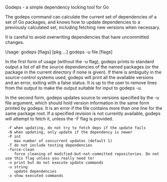 Godeps - a simple dependency locking tool for Go

The godeps command can calculate the current set of dependencies of a set of Go packages, and knows how to update dependencies to a previously calculated set, including fetching new versions when necessary.

It is careful to avoid overwriting dependencies that have uncommitted changes.

Usage:
	godeps [flags] [pkg ...]
	godeps -u file [flags]

In the first form of usage (without the -u flag), godeps prints to
standard output a list of all the source dependencies of the named
packages (or the package in the current directory if none is given).
If there is ambiguity in the source-control systems used, godeps will
print all the available versions and an error, exiting with a false
status. It is up to the user to remove lines from the output to make
the output suitable for input to godeps -u.

In the second form, godeps updates source to versions specified by
the -u file argument, which should hold version information in the
same form printed by godeps. It is an error if the file contains more
than one line for the same package root. If a specified revision is not
currently available, godeps will attempt to fetch it, unless the -F flag
is provided.

     -F	when updating, do not try to fetch deps if the update fails
     -N	when updating, only update if the dependency is newer
     -P int
       	max number of concurrent updates (default 1)
     -T	do not include testing dependencies
     -force-clean
       	force cleaning of modified-but-not-committed repositories. Do not use this flag unless you really need to!
     -n	print but do not execute update commands
     -u string
       	update dependencies
     -x	show executed commands
